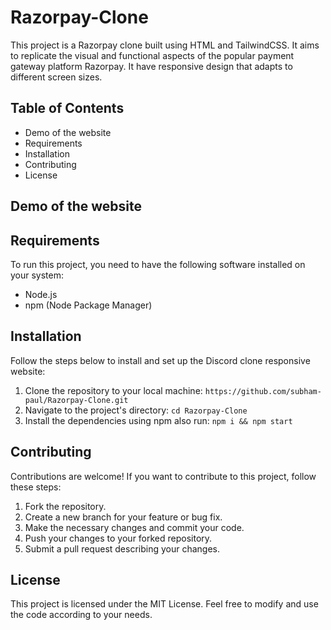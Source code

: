 # Razorpay-Clone

This project is a Razorpay clone built using HTML and TailwindCSS. It aims to replicate the visual and functional aspects of the popular payment gateway platform Razorpay. It have responsive design that adapts to different screen sizes.

## Table of Contents
* Demo of the website
* Requirements
* Installation
* Contributing
* License

## Demo of the website


## Requirements
To run this project, you need to have the following software installed on your system:

* Node.js
* npm (Node Package Manager)


## Installation
Follow the steps below to install and set up the Discord clone responsive website:

1. Clone the repository to your local machine:
``` https://github.com/subham-paul/Razorpay-Clone.git ```
2. Navigate to the project's directory:
```cd Razorpay-Clone```
3. Install the dependencies using npm also run:
```npm i && npm start```


## Contributing
Contributions are welcome! If you want to contribute to this project, follow these steps:

1. Fork the repository.
2. Create a new branch for your feature or bug fix.
3. Make the necessary changes and commit your code.
4. Push your changes to your forked repository.
5. Submit a pull request describing your changes.


## License
This project is licensed under the MIT License. Feel free to modify and use the code according to your needs.
